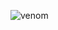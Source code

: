 ![venom](https://capsule-render.vercel.app/api?type=venom&height=200&section=header&text=Welcome%20to%20Minjae's%20Github&fontSize=70&color=0:8871e5,100:b678c4&stroke=b678c4)

<!--
**GooMinjae/GooMinjae** is a ✨ _special_ ✨ repository because its `README.md` (this file) appears on your GitHub profile.

Here are some ideas to get you started:

- 🔭 I’m currently working on ...
- 🌱 I’m currently learning ...
- 👯 I’m looking to collaborate on ...
- 🤔 I’m looking for help with ...
- 💬 Ask me about ...
- 📫 How to reach me: ...
- 😄 Pronouns: ...
- ⚡ Fun fact: ...
-->
